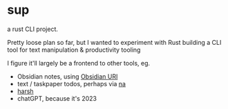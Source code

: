 # sup

a rust CLI project. 

Pretty loose plan so far, but I wanted to experiment with Rust building a CLI tool for text manipulation & productivity tooling

I figure it'll largely be a frontend to other tools, eg. 
- Obsidian notes, using [Obsidian URI](https://help.obsidian.md/Advanced+topics/Using+Obsidian+URI)
- text / taskpaper todos, perhaps via [na](https://brettterpstra.com/projects/na/)
- [harsh](https://github.com/wakatara/harsh)
- chatGPT, because it's 2023


